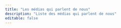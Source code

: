 ```yaml
---
title: "Les médias qui parlent de nous"
description: "Liste des médias qui parlent de nous"
editable: false
---
```

